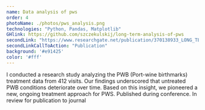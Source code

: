 ```yaml
---
name: Data analysis of pws
order: 4
photoName: ./photos/pws_analysis.png
technologies: "Python, Pandas, Matplotlib"
GHlink: https://github.com/szczekulskij/long-term-analysis-of-pws
secondLink: "https://www.researchgate.net/publication/370138933_LONG_TERM_TREATMENT_OF_PWS_MIGHT_REQUIRE_A_NEW_DUAL_THERAPY_CONSISTING_OF_INDUCTION_AND_MAINTENANCE"
secondLinkCallToAction: "Publication"
background: '#e91425'
color: '#fff'
---
```


I conducted a research study analyzing the PWB (Port-wine birthmarks) treatment data from 412 visits.
Our findings underscored that untreated PWB conditions deteriorate over time. Based on this insight, we pioneered a new, ongoing treatment approach for PWS.
Published during conference. In review for publication to journal